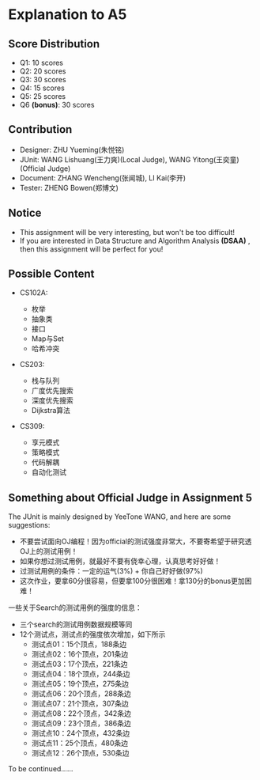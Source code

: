 # Explanation to A5
## Score Distribution
- Q1: 10 scores
- Q2: 20 scores
- Q3: 30 scores
- Q4: 15 scores
- Q5: 25 scores
- Q6 **(bonus)**: 30 scores

## Contribution
- Designer: ZHU Yueming(朱悦铭)
- JUnit: WANG Lishuang(王力爽)(Local Judge), WANG Yitong(王奕童)(Official Judge)
- Document: ZHANG Wencheng(张闻城), LI Kai(李开)
- Tester: ZHENG Bowen(郑博文)

## Notice
- This assignment will be very interesting, but won't be too difficult!      
- If you are interested in Data Structure and Algorithm Analysis **(DSAA)** , then this assignment will be perfect for you!       

## Possible Content

- CS102A:
    - 枚举
    - 抽象类
    - 接口
    - Map与Set
    - 哈希冲突

- CS203:
    - 栈与队列             
    - 广度优先搜索
    - 深度优先搜索
    - Dijkstra算法  

- CS309:
    - 享元模式
    - 策略模式
    - 代码解耦
    - 自动化测试

## Something about Official Judge in Assignment 5
The JUnit is mainly designed by YeeTone WANG, and here are some suggestions:
- 不要尝试面向OJ编程！因为official的测试强度非常大，不要寄希望于研究透OJ上的测试用例！
- 如果你想过测试用例，就最好不要有侥幸心理，认真思考好好做！
- 过测试用例的条件：一定的运气(3%) + 你自己好好做(97%)
- 这次作业，要拿60分很容易，但要拿100分很困难！拿130分的bonus更加困难！

一些关于Search的测试用例的强度的信息：        
- 三个search的测试用例数据规模等同
- 12个测试点，测试点的强度依次增加，如下所示
    - 测试点01：15个顶点，188条边
    - 测试点02：16个顶点，201条边
    - 测试点03：17个顶点，221条边
    - 测试点04：18个顶点，244条边
    - 测试点05：19个顶点，275条边
    - 测试点06：20个顶点，288条边
    - 测试点07：21个顶点，307条边
    - 测试点08：22个顶点，342条边
    - 测试点09：23个顶点，386条边
    - 测试点10：24个顶点，432条边
    - 测试点11：25个顶点，480条边
    - 测试点12：26个顶点，530条边

To be continued……
